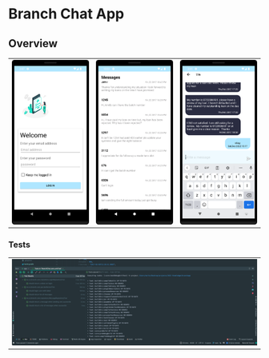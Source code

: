 # Branch Chat App


## Overview


<div style="text-align: center">
    <table>
        <tr>
            <td style="text-align: center">
                <a href="">
                    <img src="https://github.com/JobGetabu/branch-chat/blob/main/screenshots/Screenshot_20221217_233520.png" width="200"/>
                </a>
            </td>            
            <td style="text-align: center">
                <a href="">
                    <img src="https://github.com/JobGetabu/branch-chat/blob/main/screenshots/Screenshot_20221217_191826.png" width="200"/>
                </a>
            </td>
            <td style="text-align: center">
                <a href="">
                    <img src="https://github.com/JobGetabu/branch-chat/blob/main/screenshots/Screenshot_20221217_233246.png" width="200" />
                </a>
            </td>
        </tr>
    </table>
</div>

### Tests

<div style="text-align: center">
    <table>
        <tr>
            <td style="text-align: center">
                <a href="">
                    <img src="https://github.com/JobGetabu/branch-chat/blob/main/screenshots/Screenshot%202022-12-18%20at%2012.38.18%20AM.png" width="600"/>
                </a>
            </td>         
        </tr>
    </table>
</div>
